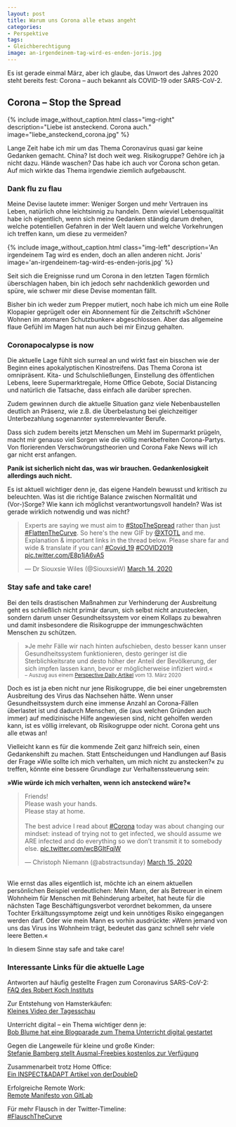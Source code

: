 ```yaml
---
layout: post
title: Warum uns Corona alle etwas angeht
categories:
- Perspektive
tags:
- Gleichberechtigung
image: an-irgendeinem-tag-wird-es-enden-joris.jpg
---
```


Es ist gerade einmal März, aber ich glaube, das Unwort des Jahres 2020 steht
bereits fest: Corona – auch bekannt als COVID-19 oder SARS-CoV-2.

## Corona – Stop the Spread

{% include image_without_caption.html
  class="img-right"
  description="Liebe ist ansteckend. Corona auch."
  image="liebe_ansteckend_corona.jpg"
%}

Lange Zeit habe ich mir um das Thema Coronavirus quasi gar keine Gedanken
gemacht. China? Ist doch weit weg. Risikogruppe? Gehöre ich ja nicht dazu. Hände
waschen? Das habe ich auch vor Corona schon getan. Auf mich wirkte das Thema
irgendwie ziemlich aufgebauscht.

### Dank flu zu flau

Meine Devise lautete immer: Weniger Sorgen und mehr Vertrauen ins Leben,
natürlich ohne leichtsinnig zu handeln. Denn wieviel Lebensqualität habe ich
eigentlich, wenn sich meine Gedanken ständig darum drehen, welche potentiellen
Gefahren in der Welt lauern und welche Vorkehrungen ich treffen kann, um diese
zu vermeiden?

{% include image_without_caption.html
  class="img-left"
  description='An irgendeinem Tag wird es enden, doch an allen anderen nicht. Joris'
  image='an-irgendeinem-tag-wird-es-enden-joris.jpg'
%}

Seit sich die Ereignisse rund um Corona in den letzten Tagen förmlich
überschlagen haben, bin ich jedoch sehr nachdenklich geworden und spüre, wie
schwer mir diese Devise momentan fällt.

Bisher bin ich weder zum Prepper mutiert, noch habe ich mich um eine Rolle
Klopapier geprügelt oder ein Abonnement für die Zeitschrift »Schöner Wohnen im
atomaren Schutzbunker« abgeschlossen. Aber das allgemeine flaue Gefühl im Magen
hat nun auch bei mir Einzug gehalten.

### Coronapocalypse is now

Die aktuelle Lage fühlt sich surreal an und wirkt fast ein bisschen wie der
Beginn eines apokalyptischen Kinostreifens. Das Thema Corona ist omnipräsent.
Kita- und Schulschließungen, Einstellung des öffentlichen Lebens, leere
Supermarktregale, Home Office Gebote, Social Distancing und natürlich die
Tatsache, dass einfach alle darüber sprechen.

Zudem gewinnen durch die aktuelle Situation ganz viele Nebenbaustellen deutlich
an Präsenz, wie z.B. die Überbelastung bei gleichzeitiger Unterbezahlung
sogenannter systemrelevanter Berufe.

Dass sich zudem bereits jetzt Menschen um Mehl im Supermarkt prügeln, macht mir
genauso viel Sorgen wie die völlig merkbefreiten Corona-Partys. Von florierenden
Verschwörungstheorien und Corona Fake News will ich gar nicht erst anfangen.

**Panik ist sicherlich nicht das, was wir brauchen. Gedankenlosigkeit allerdings
auch nicht.**

Es ist aktuell wichtiger denn je, das eigene Handeln bewusst und
kritisch zu beleuchten. Was ist die richtige Balance zwischen Normalität und
(Vor-)Sorge? Wie kann ich möglichst verantwortungsvoll handeln? Was ist gerade
wirklich notwendig und was nicht?

<blockquote class="twitter-tweet"><p lang="en" dir="ltr">Experts are saying we must aim to <a href="https://twitter.com/hashtag/StopTheSpread?src=hash&amp;ref_src=twsrc%5Etfw">#StopTheSpread</a> rather than just <a href="https://twitter.com/hashtag/FlattenTheCurve?src=hash&amp;ref_src=twsrc%5Etfw">#FlattenTheCurve</a>. So here&#39;s the new GIF by <a href="https://twitter.com/XTOTL?ref_src=twsrc%5Etfw">@XTOTL</a> and me. Explanation &amp; important links in the thread below. Please share far and wide &amp; translate if you can! <a href="https://twitter.com/hashtag/Covid_19?src=hash&amp;ref_src=twsrc%5Etfw">#Covid_19</a> <a href="https://twitter.com/hashtag/COVID2019?src=hash&amp;ref_src=twsrc%5Etfw">#COVID2019</a> <a href="https://t.co/E8p1jA6vA5">pic.twitter.com/E8p1jA6vA5</a></p>&mdash; Dr Siouxsie Wiles (@SiouxsieW) <a href="https://twitter.com/SiouxsieW/status/1238667728405139456?ref_src=twsrc%5Etfw">March 14, 2020</a></blockquote> <script async src="https://platform.twitter.com/widgets.js" charset="utf-8"></script>

### Stay safe and take care!

Bei den teils drastischen Maßnahmen zur Verhinderung der Ausbreitung geht es
schließlich nicht primär darum, sich selbst nicht anzustecken, sondern darum
unser Gesundheitssystem vor einem Kollaps zu bewahren und damit insbesondere die
Risikogruppe der immungeschwächten Menschen zu schützen.

>»Je mehr Fälle wir nach hinten aufschieben, desto besser kann unser
Gesundheitssystem funktionieren, desto geringer ist die Sterblichkeitsrate und
desto höher der Anteil der Bevölkerung, der sich impfen lassen kann, bevor er
möglicherweise infiziert wird.«<br/>
> <small>– Auszug aus einem [Perspective Daily Artikel](https://perspective-daily.de/article/1181/probiere) vom 13. März 2020</small>

Doch es ist ja eben nicht nur jene Risikogruppe, die bei einer ungebremsten
Ausbreitung des Virus das Nachsehen hätte. Wenn unser Gesundheitssystem durch
eine immense Anzahl an Corona-Fällen überlastet ist und dadurch Menschen, die
(aus welchen Gründen auch immer) auf medizinische Hilfe angewiesen sind, nicht
geholfen werden kann, ist es völlig irrelevant, ob Risikogruppe oder nicht.
Corona geht uns alle etwas an!

Vielleicht kann es für die kommende Zeit ganz hilfreich sein, einen
Gedankenshift zu machen. Statt Entscheidungen und Handlungen auf Basis der Frage
»Wie sollte ich mich verhalten, um mich nicht zu anstecken?« zu treffen, könnte
eine bessere Grundlage zur Verhaltenssteuerung sein:

**»Wie würde ich mich verhalten, wenn ich ansteckend wäre?«**

<blockquote class="twitter-tweet"><p lang="en" dir="ltr">Friends!<br>Please wash your hands.<br>Please stay at home.<br><br>The best advice I read about <a href="https://twitter.com/hashtag/Corona?src=hash&amp;ref_src=twsrc%5Etfw">#Corona</a> today was about changing our mindset: instead of trying not to get infected, we should assume we ARE infected and do everything so we don’t transmit it to somebody else. <a href="https://t.co/wcBGItFqjW">pic.twitter.com/wcBGItFqjW</a></p>&mdash; Christoph Niemann (@abstractsunday) <a href="https://twitter.com/abstractsunday/status/1239158760259682304?ref_src=twsrc%5Etfw">March 15, 2020</a></blockquote> <script async src="https://platform.twitter.com/widgets.js" charset="utf-8"></script>

<br/>
Wie ernst das alles eigentlich ist, möchte ich an einem aktuellen persönlichen
Beispiel verdeutlichen: Mein Mann, der als Betreuer in einem Wohnheim für
Menschen mit Behinderung arbeitet, hat heute für die nächsten Tage Beschäftigungsverbot
verordnet bekommen, da unsere Tochter Erkältungssymptome zeigt und kein
unnötiges Risiko eingegangen werden darf. Oder wie mein Mann es vorhin
ausdrückte: »Wenn jemand von uns das Virus ins Wohnheim trägt, bedeutet das ganz
schnell sehr viele leere Betten.«

In diesem Sinne stay safe and take care!

### Interessante Links für die aktuelle Lage

Antworten auf häufig gestellte Fragen zum Coronavirus SARS-CoV-2:<br/>
[FAQ des Robert Koch Instituts](https://www.rki.de/SharedDocs/FAQ/NCOV2019/FAQ_Liste.html)

Zur Entstehung von Hamsterkäufen:<br/>
[Kleines Video der Tagesschau](https://twitter.com/tagesschau/status/1238792313616445442)

Unterricht digital – ein Thema wichtiger denn je:<br/>
[Bob Blume hat eine Blogparade zum Thema Unterricht digital gestartet](https://bobblume.de/2020/03/13/digital-blogparade-unterrichtdigital2020/)

Gegen die Langeweile für kleine und große Kinder:<br/>
[Stefanie Bamberg stellt Ausmal-Freebies kostenlos zur Verfügung](https://katzundtinte.de/fuer-die-langeweile/)

Zusammenarbeit trotz Home Office:<br/>
[Ein INSPECT&ADAPT Artikel von derDoubleD](https://www.inspectandadapt.de/zusammenarbeit-trotz-homeoffice/)

Erfolgreiche Remote Work:<br/>
[Remote Manifesto von GitLab](https://about.gitlab.com/company/culture/all-remote/guide/#the-remote-manifesto)

Für mehr Flausch in der Twitter-Timeline:<br/>
[#FlauschTheCurve](https://twitter.com/hashtag/FlauschTheCurve)
